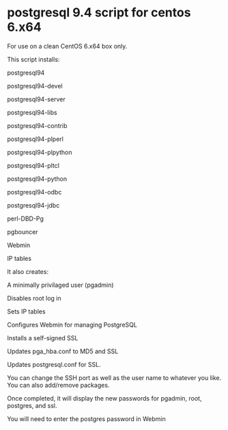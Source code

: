 # postgresql 9.4 script for centos 6.x64

For use on a clean CentOS 6.x64 box only.

This script installs:

postgresql94 

postgresql94-devel

postgresql94-server 

postgresql94-libs 

postgresql94-contrib 

postgresql94-plperl 

postgresql94-plpython 

postgresql94-pltcl 

postgresql94-python 

postgresql94-odbc 

postgresql94-jdbc 

perl-DBD-Pg 

pgbouncer

Webmin

IP tables

It also creates:

A minimally privilaged user (pgadmin)

Disables root log in

Sets IP tables

Configures Webmin for managing PostgreSQL

Installs a self-signed SSL

Updates pga_hba.conf to MD5 and SSL

Updates postgresql.conf for SSL.

You can change the SSH port as well as the user name to whatever you like.  You can also add/remove packages.

Once completed, it will display the new passwords for pgadmin, root, postgres, and ssl.

You will need to enter the postgres password in Webmin
